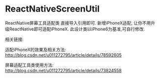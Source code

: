# ReactNativeScreenUtil
ReactNative屏幕工具适配类
直接导入引用即可.
新增iPhoneX适配, 让你不用升级ReactNative即可适配iPhoneX.
此设计类以iPhone6为基准,可自行修改.

相关链接:

适配iPhoneX的效果及相关方法: http://blog.csdn.net/u011272795/article/details/78592605

屏幕适配工具类使用方法: http://blog.csdn.net/u011272795/article/details/73824558
